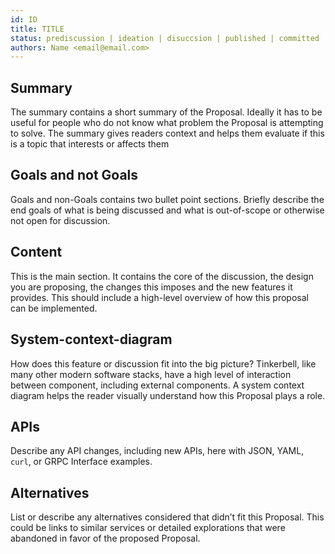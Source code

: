 ```yaml
---
id: ID
title: TITLE
status: prediscussion | ideation | disuccsion | published | committed | abandonded (detailed in [0001#Lifecycle](proposals/0001#lifecycle))
authors: Name <email@email.com>
---
```


## Summary

The summary contains a short summary of the Proposal.
Ideally it has to be useful for people who do not know what problem the Proposal is attempting to solve.
The summary gives readers context and helps them evaluate if this is a topic that interests or affects them

## Goals and not Goals

Goals and non-Goals contains two bullet point sections.
Briefly describe the end goals of what is being discussed and what is out-of-scope or otherwise not open for discussion.

## Content

This is the main section.
It contains the core of the discussion, the design you are proposing, the changes this imposes and the new features it provides.
This should include a high-level overview of how this proposal can be implemented.

## System-context-diagram

How does this feature or discussion fit into the big picture?
Tinkerbell, like many other modern software stacks, have a high level of interaction between component, including external components.
A system context diagram helps the reader visually understand how this Proposal plays a role.

## APIs

Describe any API changes, including new APIs, here with JSON, YAML, `curl`, or GRPC Interface examples.

## Alternatives

List or describe any alternatives considered that didn’t fit this Proposal.
This could be links to similar services or detailed explorations that were abandoned in favor of the proposed Proposal.
